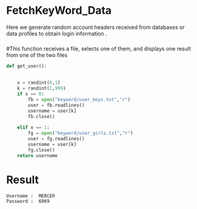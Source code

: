 # FetchKeyWord_Data
Here we generate random account headers received from databases or data profiles to obtain login information . 
###
#This function receives a file, selects one of them, and displays one result from one of the two files
```py
def get_user():
    
    
    x = randint(0,1)
    k = randint(1,999)
    if x == 0:
        fb = open("keyword/user_boys.txt","r")
        user = fb.readlines()
        username = user[k]
        fb.close()
        
    elif x == 1:
        fg = open("keyword/user_girls.txt","r")
        user = fg.readlines()
        username = user[k]
        fg.close()
    return username

```
# Result
```shell
Username :  MERCER
Password :  6969
```
#
